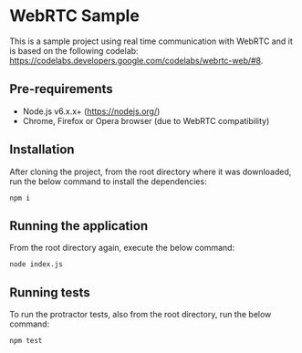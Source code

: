 # WebRTC Sample

This is a sample project using real time communication with WebRTC and it is based on the following codelab: https://codelabs.developers.google.com/codelabs/webrtc-web/#8.

## Pre-requirements

- Node.js v6.x.x+ (https://nodejs.org/)
- Chrome, Firefox or Opera browser (due to WebRTC compatibility)

## Installation

After cloning the project, from the root directory where it was downloaded, run the below command to install the dependencies:

`npm i`

## Running the application

From the root directory again, execute the below command:

`node index.js`

## Running tests

To run the protractor tests, also from the root directory, run the below command:

`npm test`
